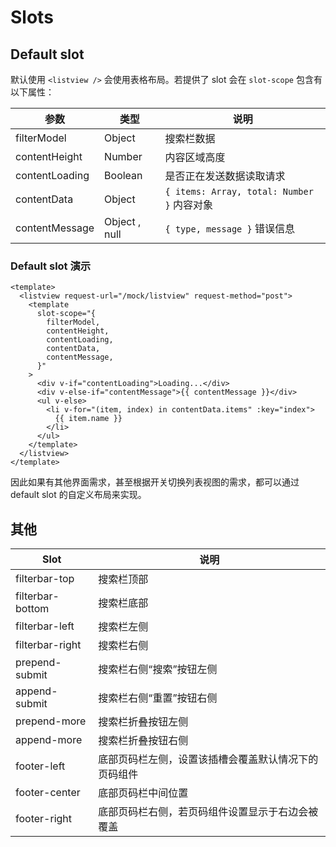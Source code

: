 # Slots

## Default slot

默认使用 `<listview />` 会使用表格布局。若提供了 slot 会在 `slot-scope` 包含有以下属性：

| 参数           | 类型          | 说明                                       |
| -------------- | ------------- | ------------------------------------------ |
| filterModel    | Object        | 搜索栏数据                                 |
| contentHeight  | Number        | 内容区域高度                               |
| contentLoading | Boolean       | 是否正在发送数据读取请求                   |
| contentData    | Object        | `{ items: Array, total: Number }` 内容对象 |
| contentMessage | Object , null | `{ type, message }` 错误信息               |

### Default slot 演示

```vue
<template>
  <listview request-url="/mock/listview" request-method="post">
    <template
      slot-scope="{
        filterModel,
        contentHeight,
        contentLoading,
        contentData,
        contentMessage,
      }"
    >
      <div v-if="contentLoading">Loading...</div>
      <div v-else-if="contentMessage">{{ contentMessage }}</div>
      <ul v-else>
        <li v-for="(item, index) in contentData.items" :key="index">
          {{ item.name }}
        </li>
      </ul>
    </template>
  </listview>
</template>
```

因此如果有其他界面需求，甚至根据开关切换列表视图的需求，都可以通过 default slot 的自定义布局来实现。

## 其他

| Slot             | 说明                                                 |
| ---------------- | ---------------------------------------------------- |
| filterbar-top    | 搜索栏顶部                                           |
| filterbar-bottom | 搜索栏底部                                           |
| filterbar-left   | 搜索栏左侧                                           |
| filterbar-right  | 搜索栏右侧                                           |
| prepend-submit   | 搜索栏右侧“搜索”按钮左侧                             |
| append-submit    | 搜索栏右侧“重置”按钮右侧                             |
| prepend-more     | 搜索栏折叠按钮左侧                                   |
| append-more      | 搜索栏折叠按钮右侧                                   |
| footer-left      | 底部页码栏左侧，设置该插槽会覆盖默认情况下的页码组件 |
| footer-center    | 底部页码栏中间位置                                   |
| footer-right     | 底部页码栏右侧，若页码组件设置显示于右边会被覆盖     |
